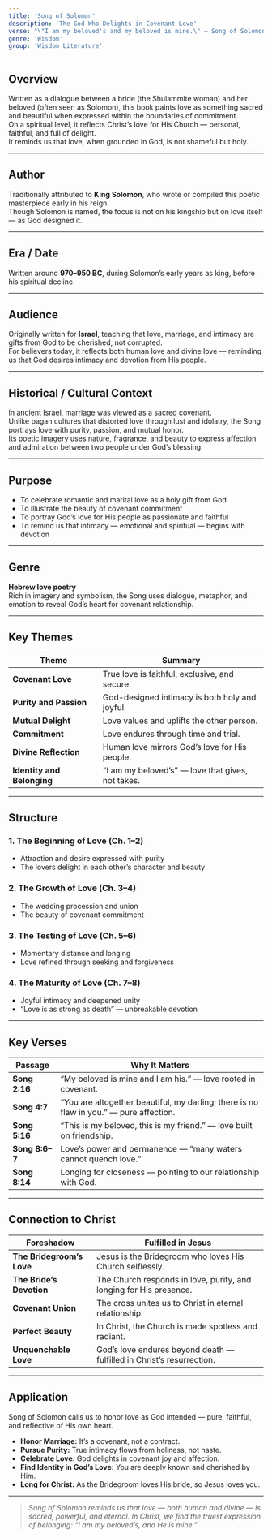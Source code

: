 ```yaml
---
title: 'Song of Solomon'
description: 'The God Who Delights in Covenant Love'
verse: "\"I am my beloved's and my beloved is mine.\" — Song of Solomon 6:3"
genre: 'Wisdom'
group: 'Wisdom Literature'
---
```


## Overview  
Written as a dialogue between a bride (the Shulammite woman) and her beloved (often seen as Solomon), this book paints love as something sacred and beautiful when expressed within the boundaries of commitment.  
On a spiritual level, it reflects Christ’s love for His Church — personal, faithful, and full of delight.  
It reminds us that love, when grounded in God, is not shameful but holy.

---

## Author  
Traditionally attributed to **King Solomon**, who wrote or compiled this poetic masterpiece early in his reign.  
Though Solomon is named, the focus is not on his kingship but on love itself — as God designed it.

---

## Era / Date  
Written around **970–950 BC**, during Solomon’s early years as king, before his spiritual decline.

---

## Audience  
Originally written for **Israel**, teaching that love, marriage, and intimacy are gifts from God to be cherished, not corrupted.  
For believers today, it reflects both human love and divine love — reminding us that God desires intimacy and devotion from His people.

---

## Historical / Cultural Context  
In ancient Israel, marriage was viewed as a sacred covenant.  
Unlike pagan cultures that distorted love through lust and idolatry, the Song portrays love with purity, passion, and mutual honor.  
Its poetic imagery uses nature, fragrance, and beauty to express affection and admiration between two people under God’s blessing.

---

## Purpose  
- To celebrate romantic and marital love as a holy gift from God  
- To illustrate the beauty of covenant commitment  
- To portray God’s love for His people as passionate and faithful  
- To remind us that intimacy — emotional and spiritual — begins with devotion  

---

## Genre  
**Hebrew love poetry**  
Rich in imagery and symbolism, the Song uses dialogue, metaphor, and emotion to reveal God’s heart for covenant relationship.

---

## Key Themes  

| Theme | Summary |
|-------|----------|
| **Covenant Love** | True love is faithful, exclusive, and secure. |
| **Purity and Passion** | God-designed intimacy is both holy and joyful. |
| **Mutual Delight** | Love values and uplifts the other person. |
| **Commitment** | Love endures through time and trial. |
| **Divine Reflection** | Human love mirrors God’s love for His people. |
| **Identity and Belonging** | “I am my beloved’s” — love that gives, not takes. |

---

## Structure  

### 1. The Beginning of Love (Ch. 1–2)
- Attraction and desire expressed with purity  
- The lovers delight in each other’s character and beauty  

### 2. The Growth of Love (Ch. 3–4)
- The wedding procession and union  
- The beauty of covenant commitment  

### 3. The Testing of Love (Ch. 5–6)
- Momentary distance and longing  
- Love refined through seeking and forgiveness  

### 4. The Maturity of Love (Ch. 7–8)
- Joyful intimacy and deepened unity  
- “Love is as strong as death” — unbreakable devotion  

---

## Key Verses  

| Passage | Why It Matters |
|----------|----------------|
| **Song 2:16** | “My beloved is mine and I am his.” — love rooted in covenant. |
| **Song 4:7** | “You are altogether beautiful, my darling; there is no flaw in you.” — pure affection. |
| **Song 5:16** | “This is my beloved, this is my friend.” — love built on friendship. |
| **Song 8:6–7** | Love’s power and permanence — “many waters cannot quench love.” |
| **Song 8:14** | Longing for closeness — pointing to our relationship with God. |

---

## Connection to Christ  

| Foreshadow | Fulfilled in Jesus |
|-------------|-------------------|
| **The Bridegroom’s Love** | Jesus is the Bridegroom who loves His Church selflessly. |
| **The Bride’s Devotion** | The Church responds in love, purity, and longing for His presence. |
| **Covenant Union** | The cross unites us to Christ in eternal relationship. |
| **Perfect Beauty** | In Christ, the Church is made spotless and radiant. |
| **Unquenchable Love** | God’s love endures beyond death — fulfilled in Christ’s resurrection. |

---

## Application  
Song of Solomon calls us to honor love as God intended — pure, faithful, and reflective of His own heart.  
- **Honor Marriage:** It’s a covenant, not a contract.  
- **Pursue Purity:** True intimacy flows from holiness, not haste.  
- **Celebrate Love:** God delights in covenant joy and affection.  
- **Find Identity in God’s Love:** You are deeply known and cherished by Him.  
- **Long for Christ:** As the Bridegroom loves His bride, so Jesus loves you.  

---

> *Song of Solomon reminds us that love — both human and divine — is sacred, powerful, and eternal. In Christ, we find the truest expression of belonging: “I am my beloved’s, and He is mine.”*
